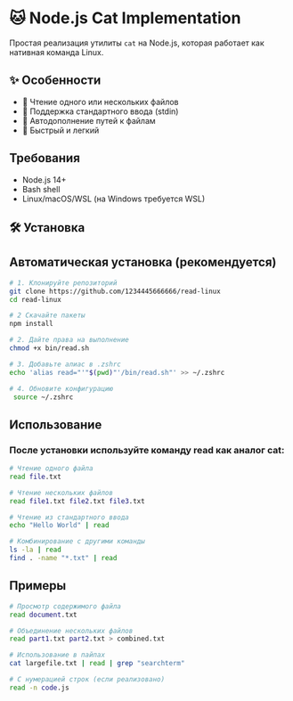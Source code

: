 # 🐱 Node.js Cat Implementation

Простая реализация утилиты `cat` на Node.js, которая работает как нативная команда Linux.

## ✨ Особенности

- 📁 Чтение одного или нескольких файлов
- 🔄 Поддержка стандартного ввода (stdin)
- 🎯 Автодополнение путей к файлам
- 🚀 Быстрый и легкий

## Требования

- Node.js 14+
- Bash shell
- Linux/macOS/WSL (на Windows требуется WSL)

## 🛠️ Установка

## Автоматическая установка (рекомендуется)

```bash
# 1. Клонируйте репозиторий
git clone https://github.com/1234445666666/read-linux
cd read-linux

# 2 Скачайте пакеты
npm install

# 2. Дайте права на выполнение
chmod +x bin/read.sh

# 3. Добавьте алиас в .zshrc
echo 'alias read="'"$(pwd)"'/bin/read.sh"' >> ~/.zshrc

# 4. Обновите конфигурацию
 source ~/.zshrc
```

## Использование

### После установки используйте команду read как аналог cat:

```bash
# Чтение одного файла
read file.txt

# Чтение нескольких файлов
read file1.txt file2.txt file3.txt

# Чтение из стандартного ввода
echo "Hello World" | read

# Комбинирование с другими команды
ls -la | read
find . -name "*.txt" | read
```

## Примеры

```bash
# Просмотр содержимого файла
read document.txt

# Объединение нескольких файлов
read part1.txt part2.txt > combined.txt

# Использование в пайпах
cat largefile.txt | read | grep "searchterm"

# С нумерацией строк (если реализовано)
read -n code.js
```
